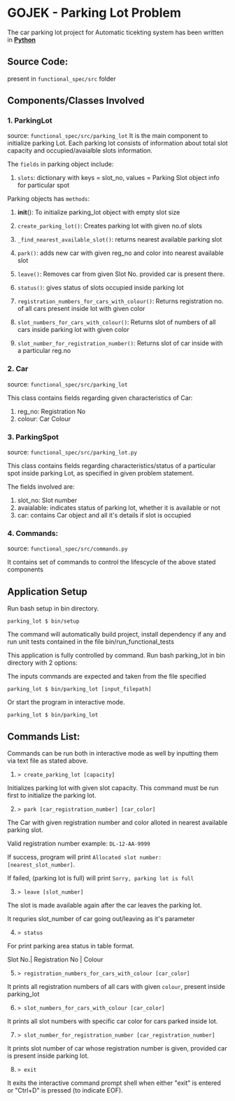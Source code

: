 # GOJEK - Parking Lot Problem

The car parking lot project for Automatic ticekting system has been written in <u>__Python__</u>


## Source Code: 
present in ```functional_spec/src``` folder

## Components/Classes Involved

### 1. ParkingLot

source: ```functional_spec/src/parking_lot```
It is the main component to initialize parking Lot.
Each parking lot consists of information about total slot capacity and occupied/avaialble slots information.

The ```fields``` in parking object include: 

1. ```slots```: dictionary with keys = slot_no, values = Parking Slot object info for particular spot

Parking objects has ```methods```:

1. __init__(): To initialize parking_lot object with empty slot size
1. ```create_parking_lot()```: Creates parking lot with given no.of slots
1. ```_find_nearest_available_slot()```: returns nearest available parking slot
1. ```park()```: adds new car with given reg_no and color into nearest available slot
1. ```leave()```: Removes car from given Slot No. provided car is present there.
1. ```status()```: gives status of slots occupied inside parking lot
1. ```registration_numbers_for_cars_with_colour()```: Returns registration no. of all cars present inside lot with given color

1. ```slot_numbers_for_cars_with_colour()```: Returns slot of numbers of all cars inside parking lot with given color
1. ```slot_number_for_registration_number()```: Returns slot of car inside with a particular reg.no

### 2. Car

source: ```functional_spec/src/parking_lot```

This class contains fields regarding given characteristics of Car:

1. reg_no: Registration No
2. colour: Car Colour

### 3. ParkingSpot
source: ```functional_spec/src/parking_lot.py```

This class contains fields regarding characteristics/status of a particular spot inside parking Lot, as specified in given problem statement.

The fields involved are:

1. slot_no: Slot number
2. avaialable: indicates status of parking lot, whether it is available or not
3. car: contains Car object and all it's details if slot is occupied


### 4. Commands:
source: ```functional_spec/src/commands.py```

It contains set of commands to control the lifescycle of the above stated components


## Application Setup
Run bash setup in bin directory.

```parking_lot $ bin/setup```

The command will automatically build project, install dependency if any and run unit tests contained in the file bin/run_functional_tests

This application is fully controlled by command. Run bash parking_lot in bin directory with 2 options:

The inputs commands are expected and taken from the file specified

`parking_lot $ bin/parking_lot [input_filepath]`

Or start the program in interactive mode.

`parking_lot $ bin/parking_lot`


## Commands List:
Commands can be run both in interactive mode as well by inputting them via text file as stated above.

1. ```> create_parking_lot [capacity] ```

Initializes parking lot with given slot capacity. This command must be run first to initialize the parking lot.

2. ```> park [car_registration_number] [car_color] ```

The Car with given registration number and color alloted in nearest available parking slot.

Valid registration number example: ```DL-12-AA-9999``` 

If success, program will print ```Allocated slot number: [nearest_slot_number]```. 

If failed, (parking lot is full) will print ```Sorry, parking lot is full```


3. ```> leave [slot_number] ```

The slot is made available again after the car leaves the parking lot.

It requries slot_number of car going out/leaving as it's parameter


4. ```> status```

For print parking area status in table format. 

Slot No.|  Registration No | Colour


5. ```> registration_numbers_for_cars_with_colour [car_color] ```

It prints all registration numbers of all cars with given ```colour```, present inside parking_lot

6. ```> slot_numbers_for_cars_with_colour [car_color] ```

It prints all slot numbers with specific car color for cars parked inside lot.


7. ```> slot_number_for_registration_number [car_registration_number] ```

It prints slot number of car whose registration number is given, provided car is present inside parking lot.


8. ```> exit```

It exits the interactive command prompt shell when either "exit" is entered or
"Ctrl+D" is pressed (to indicate EOF).